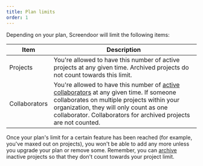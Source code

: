 ```yaml
---
title: Plan limits
order: 1
---
```


Depending on your plan, Screendoor will limit the following items:

| Item  | Description |
| ----- | ----- |
| Projects | You're allowed to have this number of active projects at any given time. Archived projects do not count towards this limit. |
| Collaborators | You're allowed to have this number of [active collaborators](../projects/collaborators.html) at any given time. If someone collaborates on multiple projects within your organization, they will only count as one collaborator. Collaborators for archived projects are not counted. |

Once your plan's limit for a certain feature has been reached (for example, you've maxed out on projects), you won't be able to add any more unless you upgrade your plan or remove some. Remember, you can [archive](/articles/screendoor/projects/archiving_a_project.html#archiving-a-project) inactive projects so that they don't count towards your project limit.
